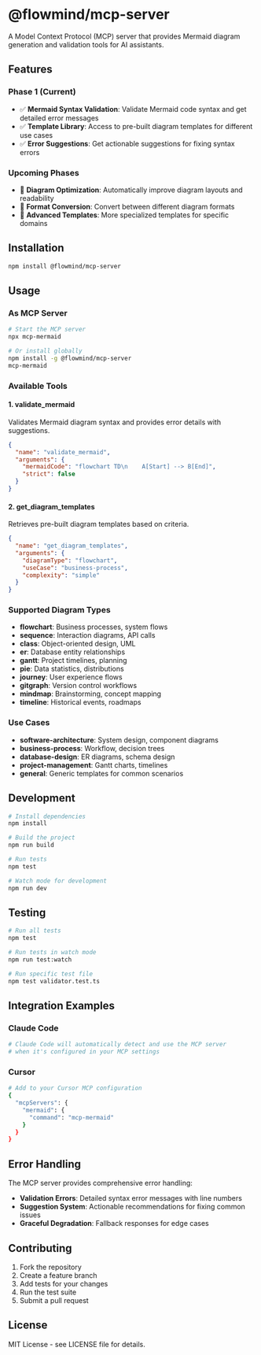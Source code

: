 # @flowmind/mcp-server

A Model Context Protocol (MCP) server that provides Mermaid diagram generation and validation tools for AI assistants.

## Features

### Phase 1 (Current)
- ✅ **Mermaid Syntax Validation**: Validate Mermaid code syntax and get detailed error messages
- ✅ **Template Library**: Access to pre-built diagram templates for different use cases
- ✅ **Error Suggestions**: Get actionable suggestions for fixing syntax errors

### Upcoming Phases
- 🔄 **Diagram Optimization**: Automatically improve diagram layouts and readability
- 🔄 **Format Conversion**: Convert between different diagram formats
- 🔄 **Advanced Templates**: More specialized templates for specific domains

## Installation

```bash
npm install @flowmind/mcp-server
```

## Usage

### As MCP Server

```bash
# Start the MCP server
npx mcp-mermaid

# Or install globally
npm install -g @flowmind/mcp-server
mcp-mermaid
```

### Available Tools

#### 1. validate_mermaid

Validates Mermaid diagram syntax and provides error details with suggestions.

```json
{
  "name": "validate_mermaid",
  "arguments": {
    "mermaidCode": "flowchart TD\n    A[Start] --> B[End]",
    "strict": false
  }
}
```

#### 2. get_diagram_templates

Retrieves pre-built diagram templates based on criteria.

```json
{
  "name": "get_diagram_templates",
  "arguments": {
    "diagramType": "flowchart",
    "useCase": "business-process",
    "complexity": "simple"
  }
}
```

### Supported Diagram Types

- **flowchart**: Business processes, system flows
- **sequence**: Interaction diagrams, API calls
- **class**: Object-oriented design, UML
- **er**: Database entity relationships
- **gantt**: Project timelines, planning
- **pie**: Data statistics, distributions
- **journey**: User experience flows
- **gitgraph**: Version control workflows
- **mindmap**: Brainstorming, concept mapping
- **timeline**: Historical events, roadmaps

### Use Cases

- **software-architecture**: System design, component diagrams
- **business-process**: Workflow, decision trees
- **database-design**: ER diagrams, schema design
- **project-management**: Gantt charts, timelines
- **general**: Generic templates for common scenarios

## Development

```bash
# Install dependencies
npm install

# Build the project
npm run build

# Run tests
npm test

# Watch mode for development
npm run dev
```

## Testing

```bash
# Run all tests
npm test

# Run tests in watch mode
npm run test:watch

# Run specific test file
npm test validator.test.ts
```

## Integration Examples

### Claude Code

```bash
# Claude Code will automatically detect and use the MCP server
# when it's configured in your MCP settings
```

### Cursor

```bash
# Add to your Cursor MCP configuration
{
  "mcpServers": {
    "mermaid": {
      "command": "mcp-mermaid"
    }
  }
}
```

## Error Handling

The MCP server provides comprehensive error handling:

- **Validation Errors**: Detailed syntax error messages with line numbers
- **Suggestion System**: Actionable recommendations for fixing common issues
- **Graceful Degradation**: Fallback responses for edge cases

## Contributing

1. Fork the repository
2. Create a feature branch
3. Add tests for your changes
4. Run the test suite
5. Submit a pull request

## License

MIT License - see LICENSE file for details.